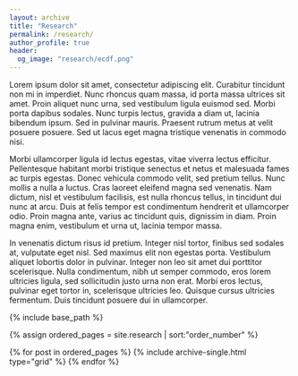 ```yaml
---
layout: archive
title: "Research"
permalink: /research/
author_profile: true
header:
  og_image: "research/ecdf.png"
---
```


Lorem ipsum dolor sit amet, consectetur adipiscing elit. Curabitur tincidunt non mi in imperdiet. 
Nunc rhoncus quam massa, id porta massa ultrices sit amet. Proin aliquet nunc urna, sed vestibulum ligula euismod sed. 
Morbi porta dapibus sodales. Nunc turpis lectus, gravida a diam ut, lacinia bibendum ipsum. Sed in pulvinar mauris. 
Praesent rutrum metus at velit posuere posuere. Sed ut lacus eget magna tristique venenatis in commodo nisi.

Morbi ullamcorper ligula id lectus egestas, vitae viverra lectus efficitur. 
Pellentesque habitant morbi tristique senectus et netus et malesuada fames ac turpis egestas. 
Donec vehicula commodo velit, sed pretium tellus. Nunc mollis a nulla a luctus. Cras laoreet eleifend magna sed venenatis. 
Nam dictum, nisl et vestibulum facilisis, est nulla rhoncus tellus, in tincidunt dui nunc at arcu. 
Duis at felis tempor est condimentum hendrerit et ullamcorper odio. Proin magna ante, varius ac tincidunt quis, dignissim in diam. 
Proin magna enim, vestibulum et urna ut, lacinia tempor massa.

In venenatis dictum risus id pretium. Integer nisl tortor, finibus sed sodales at, vulputate eget nisl. 
Sed maximus elit non egestas porta. Vestibulum aliquet lobortis dolor in pulvinar. Integer non leo sit amet dui porttitor scelerisque. 
Nulla condimentum, nibh ut semper commodo, eros lorem ultricies ligula, sed sollicitudin justo urna non erat. 
Morbi eros lectus, pulvinar eget tortor in, scelerisque ultricies leo. Quisque cursus ultricies fermentum. 
Duis tincidunt posuere dui in ullamcorper.

<nbsp>

{% include base_path %}

{% assign ordered_pages = site.research | sort:"order_number" %}

{% for post in ordered_pages %}
  {% include archive-single.html type="grid" %}
{% endfor %}
